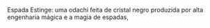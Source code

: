 Espada Estinge:
uma odachi feita de cristal negro produzida por alta engenharia mágica e a magia de espadas, 